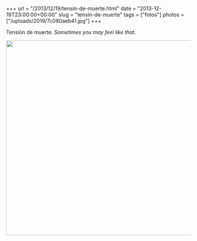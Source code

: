 +++
url = "/2013/12/19/tensin-de-muerte.html"
date = "2013-12-19T23:00:00+00:00"
slug = "tensin-de-muerte"
tags = ["fotos"]
photos = ["/uploads/2019/7c080aeb41.jpg"]
+++

Tensión de muerte. *Sometimes you may feel like that*.

<img src="/uploads/2019/7c080aeb41.jpg" width="533" height="533" alt="" />
